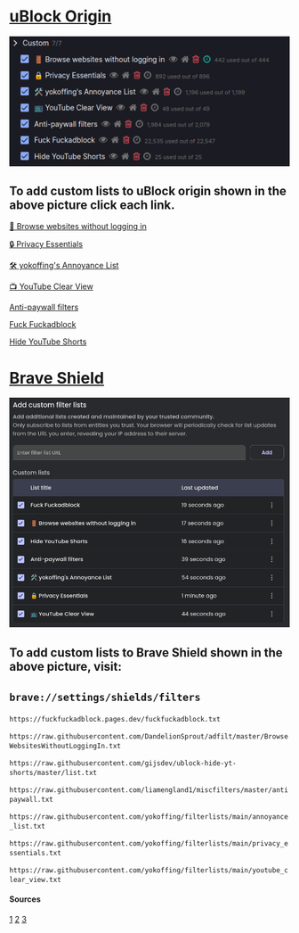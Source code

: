 # [uBlock Origin](https://ublockorigin.com/)

![ublock-image](/src/ublock-origin.png)

## To add custom lists to uBlock origin shown in the above picture click each link. 

[ 🚪 Browse websites without logging in](https://subscribe.adblockplus.org/?location=https://raw.githubusercontent.com/DandelionSprout/adfilt/master/BrowseWebsitesWithoutLoggingIn.txt&title=Browse%20websites%20without%20logging%20in)

[🔒 Privacy Essentials](https://subscribe.adblockplus.org/?location=https://raw.githubusercontent.com/yokoffing/filterlists/main/privacy_essentials.txt&title=Privacy%20Essentials)

[🛠️ yokoffing's Annoyance List](https://subscribe.adblockplus.org/?location=https://raw.githubusercontent.com/yokoffing/filterlists/main/annoyance_list.txt&title=yokoffing%27s%20Annoyance%20List)

[📺 YouTube Clear View](https://subscribe.adblockplus.org/?location=https://raw.githubusercontent.com/yokoffing/filterlists/main/youtube_clear_view.txt&title=YouTube%20Clear%20View)

[Anti-paywall filters](https://subscribe.adblockplus.org/?location=https://raw.githubusercontent.com/liamengland1/miscfilters/master/antipaywall.txt&title=Anti-paywall%20filters)

[Fuck Fuckadblock](https://subscribe.adblockplus.org/?location=https://fuckfuckadblock.pages.dev/fuckfuckadblock.txt?_=rawlist&title=Fuck%20Fuckadblock)

[Hide YouTube Shorts](https://subscribe.adblockplus.org/?location=https://raw.githubusercontent.com/gijsdev/ublock-hide-yt-shorts/master/list.txt?_=rawlist&title=Hide%20YouTube%20Shorts)

# [Brave Shield](https://brave.com/shields/)

![brave-shield-image](/src/brave-shield.png)

## To add custom lists to Brave Shield shown in the above picture, visit: 

## `brave://settings/shields/filters`

`https://fuckfuckadblock.pages.dev/fuckfuckadblock.txt`

`https://raw.githubusercontent.com/DandelionSprout/adfilt/master/BrowseWebsitesWithoutLoggingIn.txt`

`https://raw.githubusercontent.com/gijsdev/ublock-hide-yt-shorts/master/list.txt`

`https://raw.githubusercontent.com/liamengland1/miscfilters/master/antipaywall.txt`

`https://raw.githubusercontent.com/yokoffing/filterlists/main/annoyance_list.txt`

`https://raw.githubusercontent.com/yokoffing/filterlists/main/privacy_essentials.txt`

`https://raw.githubusercontent.com/yokoffing/filterlists/main/youtube_clear_view.txt`

#### Sources
[1](https://github.com/yokoffing/filterlists)
[2](https://github.com/gijsdev/ublock-hide-yt-shorts)
[3](https://github.com/bogachenko/fuckfuckadblock)